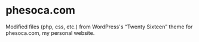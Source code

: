 # phesoca.com
Modified files (php, css, etc.) from WordPress's “Twenty Sixteen” theme for phesoca.com, my personal website.
